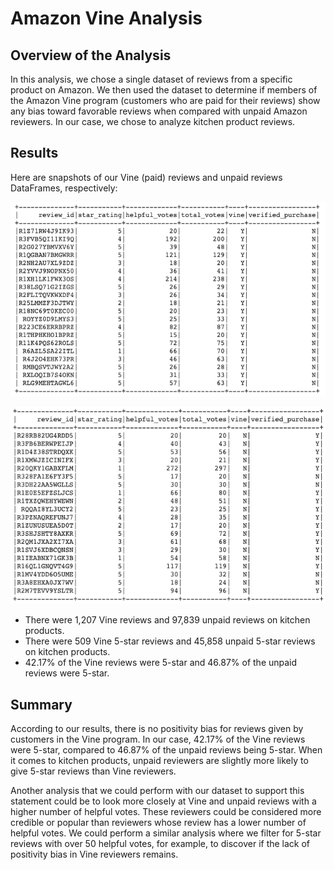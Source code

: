 # Amazon Vine Analysis

## Overview of the Analysis

In this analysis, we chose a single dataset of reviews from a specific product on Amazon. We then used the dataset to determine if members of the Amazon Vine program (customers who are paid for their reviews) show any bias toward favorable reviews when compared with unpaid Amazon reviewers. In our case, we chose to analyze kitchen product reviews.

## Results

Here are snapshots of our Vine (paid) reviews and unpaid reviews DataFrames, respectively:

![Vine Reviews](images/paid_reviews.png)

![Unpaid Reviews](images/unpaid_reviews.png)

- There were 1,207 Vine reviews and 97,839 unpaid reviews on kitchen products.
- There were 509 Vine 5-star reviews and 45,858 unpaid 5-star reviews on kitchen products.
- 42.17% of the Vine reviews were 5-star and 46.87% of the unpaid reviews were 5-star.

## Summary

According to our results, there is no positivity bias for reviews given by customers in the Vine program. In our case, 42.17% of the Vine reviews were 5-star, compared to 46.87% of the unpaid reviews being 5-star. When it comes to kitchen products, unpaid reviewers are slightly more likely to give 5-star reviews than Vine reviewers.

Another analysis that we could perform with our dataset to support this statement could be to look more closely at Vine and unpaid reviews with a higher number of helpful votes. These reviewers could be considered more credible or popular than reviewers whose review has a lower number of helpful votes. We could perform a similar analysis where we filter for 5-star reviews with over 50 helpful votes, for example, to discover if the lack of positivity bias in Vine reviewers remains.